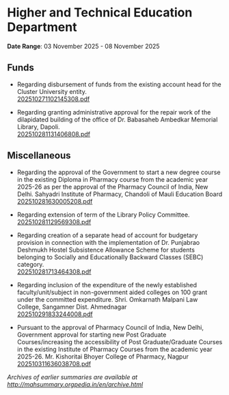 # Higher and Technical Education Department

**Date Range**: 03 November 2025 - 08 November 2025


## Funds
- Regarding disbursement of funds from the existing account head for the Cluster University entity.\
  [202510271102145308.pdf](https://gr.maharashtra.gov.in/Site/Upload/Government%20Resolutions/English/202510271102145308....pdf)

- Regarding granting administrative approval for the repair work of the dilapidated building of the office of Dr. Babasaheb Ambedkar Memorial Library, Dapoli.\
  [202510281131406808.pdf](https://gr.maharashtra.gov.in/Site/Upload/Government%20Resolutions/English/202510281131406808.pdf)

## Miscellaneous
- Regarding the approval of the Government to start a new degree course in the existing Diploma in Pharmacy course from the academic year 2025-26 as per the approval of the Pharmacy Council of India, New Delhi. Sahyadri Institute of Pharmacy, Chandoli of Mauli Education Board\
  [202510281630005208.pdf](https://gr.maharashtra.gov.in/Site/Upload/Government%20Resolutions/English/202510281630005208.pdf)

- Regarding extension of term of the Library Policy Committee.\
  [202510281129569308.pdf](https://gr.maharashtra.gov.in/Site/Upload/Government%20Resolutions/English/202510281129569308.pdf)

- Regarding creation of a separate head of account for budgetary provision in connection with the implementation of Dr. Punjabrao Deshmukh Hostel Subsistence Allowance Scheme for students belonging to Socially and Educationally Backward Classes (SEBC) category.\
  [202510281713464308.pdf](https://gr.maharashtra.gov.in/Site/Upload/Government%20Resolutions/English/202510281713464308.pdf)

- Regarding inclusion of the expenditure of the newly established faculty/unit/subject in non-government aided colleges on 100 grant under the committed expenditure. Shri. Omkarnath Malpani Law College, Sangamner Dist. Ahmednagar\
  [202510291833244008.pdf](https://gr.maharashtra.gov.in/Site/Upload/Government%20Resolutions/English/202510291833244008.pdf)

- Pursuant to the approval of Pharmacy Council of India, New Delhi, Government approval for starting new Post Graduate Courses/increasing the accessibility of Post Graduate/Graduate Courses in the existing Institute of Pharmacy Courses from the academic year 2025-26. Mr. Kishoritai Bhoyer College of Pharmacy, Nagpur\
  [202510311636038708.pdf](https://gr.maharashtra.gov.in/Site/Upload/Government%20Resolutions/English/202510311636038708.pdf)


*Archives of earlier summaries are available at http://mahsummary.orgpedia.in/en/archive.html*